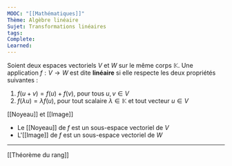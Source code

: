 ```yaml
---
MOOC: "[[Mathématiques]]"
Thème: Algèbre linéaire
Sujet: Transformations linéaires
tags: 
Complete: 
Learned:
---
```

Soient deux espaces vectoriels $V$ et $W$ sur le même corps $\mathbb{K}$. Une application $f : V \to W$ est dite **linéaire** si elle respecte les deux propriétés suivantes :

1. $f(u + v) = f(u) + f(v)$, pour tous $u,v \in V$
2. $f(\lambda u) = \lambda f(u)$, pour tout scalaire $\lambda \in \mathbb{K}$ et tout vecteur $u \in V$

[[Noyeau]] et [[Image]]

- Le [[Noyeau]] de $f$ est un sous-espace vectoriel de $V$
- L'[[Image]] de $f$ est un sous-espace vectoriel de $W$

---

[[Théorème du rang]]
